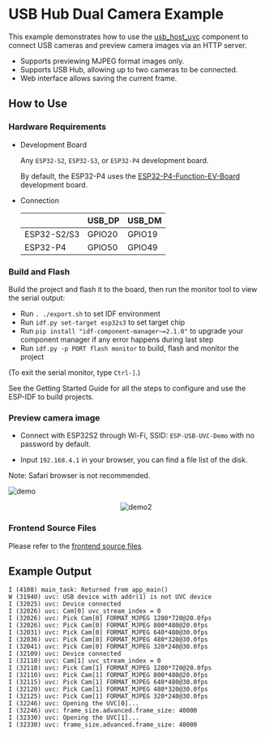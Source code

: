 # USB Hub Dual Camera Example

This example demonstrates how to use the [usb_host_uvc](https://components.espressif.com/components/espressif/usb_host_uvc) component to connect USB cameras and preview camera images via an HTTP server.

* Supports previewing MJPEG format images only.
* Supports USB Hub, allowing up to two cameras to be connected.
* Web interface allows saving the current frame.

## How to Use

### Hardware Requirements

* Development Board

    Any `ESP32-S2`, `ESP32-S3`, or `ESP32-P4` development board.

    By default, the ESP32-P4 uses the [ESP32-P4-Function-EV-Board](https://docs.espressif.com/projects/esp-dev-kits/en/latest/esp32p4/esp32-p4-function-ev-board/user_guide.html#getting-started) development board.

* Connection

    |             | USB_DP | USB_DM |
    | ----------- | ------ | ------ |
    | ESP32-S2/S3 | GPIO20 | GPIO19 |
    | ESP32-P4    | GPIO50 | GPIO49 |

### Build and Flash

Build the project and flash it to the board, then run the monitor tool to view the serial output:

* Run `. ./export.sh` to set IDF environment
* Run `idf.py set-target esp32s3` to set target chip
* Run `pip install "idf-component-manager~=2.1.0"` to upgrade your component manager if any error happens during last step
* Run `idf.py -p PORT flash monitor` to build, flash and monitor the project

(To exit the serial monitor, type `Ctrl-]`.)

See the Getting Started Guide for all the steps to configure and use the ESP-IDF to build projects.

### Preview camera image

* Connect with ESP32S2 through Wi-Fi, SSID: `ESP-USB-UVC-Demo` with no password by default.

* Input `192.168.4.1` in your browser,  you can find a file list of the disk.

Note: Safari browser is not recommended.

![demo](https://dl.espressif.com/AE/esp-iot-solution/uvc_dual_hub_camera_1.gif)

<p align="center">
  <img src="https://dl.espressif.com/AE/esp-iot-solution/uvc_dual_hub_camera_2.gif" alt="demo2">
</p>

### Frontend Source Files

Please refer to the [frontend source files](./frontend_source).

## Example Output

```
I (4108) main_task: Returned from app_main()
W (31940) uvc: USB device with addr(1) is not UVC device
I (32025) uvc: Device connected
I (32026) uvc: Cam[0] uvc_stream_index = 0
I (32026) uvc: Pick Cam[0] FORMAT_MJPEG 1280*720@20.0fps
I (32026) uvc: Pick Cam[0] FORMAT_MJPEG 800*480@20.0fps
I (32031) uvc: Pick Cam[0] FORMAT_MJPEG 640*480@30.0fps
I (32036) uvc: Pick Cam[0] FORMAT_MJPEG 480*320@30.0fps
I (32041) uvc: Pick Cam[0] FORMAT_MJPEG 320*240@30.0fps
I (32109) uvc: Device connected
I (32110) uvc: Cam[1] uvc_stream_index = 0
I (32110) uvc: Pick Cam[1] FORMAT_MJPEG 1280*720@20.0fps
I (32110) uvc: Pick Cam[1] FORMAT_MJPEG 800*480@20.0fps
I (32115) uvc: Pick Cam[1] FORMAT_MJPEG 640*480@30.0fps
I (32120) uvc: Pick Cam[1] FORMAT_MJPEG 480*320@30.0fps
I (32125) uvc: Pick Cam[1] FORMAT_MJPEG 320*240@30.0fps
I (32246) uvc: Opening the UVC[0]...
I (32246) uvc: frame_size.advanced.frame_size: 40000
I (32330) uvc: Opening the UVC[1]...
I (32330) uvc: frame_size.advanced.frame_size: 40000
```